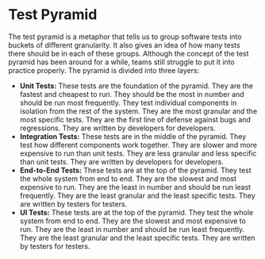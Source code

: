 # Test Pyramid

The test pyramid is a metaphor that tells us to group software tests into buckets of different granularity. It also gives an idea of how many tests there should be in each of these groups. Although the concept of the test pyramid has been around for a while, teams still struggle to put it into practice properly. The pyramid is divided into three layers:

- **Unit Tests:** These tests are the foundation of the pyramid. They are the fastest and cheapest to run. They should be the most in number and should be run most frequently. They test individual components in isolation from the rest of the system. They are the most granular and the most specific tests. They are the first line of defense against bugs and regressions. They are written by developers for developers.
- **Integration Tests:** These tests are in the middle of the pyramid. They test how different components work together. They are slower and more expensive to run than unit tests. They are less granular and less specific than unit tests. They are written by developers for developers.
- **End-to-End Tests:** These tests are at the top of the pyramid. They test the whole system from end to end. They are the slowest and most expensive to run. They are the least in number and should be run least frequently. They are the least granular and the least specific tests. They are written by testers for testers.
- **UI Tests:** These tests are at the top of the pyramid. They test the whole system from end to end. They are the slowest and most expensive to run. They are the least in number and should be run least frequently. They are the least granular and the least specific tests. They are written by testers for testers.

